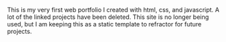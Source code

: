 This is my very first web portfolio I created with html, css, and javascript. A lot of the linked projects have been deleted. This site is no longer being used, but I am keeping this as a static template to refractor for future projects.
